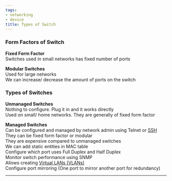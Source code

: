 ```yaml
---
tags:
- networking
- device
title: Types of Switch
---
```


### Form Factors of Switch

**Fixed Form Factor**  
Switches used in small networks has fixed number of ports  

**Modular Switches**  
Used for large networks  
We can increase/ decrease the amount of ports on the switch

### Types of Switches

**Unmanaged Switches**  
Nothing to configure. Plug it in and it works directly  
Used on small/ home networks. They are generally of fixed form factor

**Managed Switches**  
Can be configured and managed by network admin using Telnet or [SSH](../../../operating-system/linux/commands/ssh-command.md)  
They can be fixed form factor or modular  
They are expensive compared to unmanaged switches  
We can add static entities in MAC table  
Configure which port uses Full Duplex and Half Duplex  
Monitor switch performance using SNMP  
Allows creating [Virtual LANs (VLANs)](../../layer-wise-concepts/data-link-layer-concepts/virtual-lans-vlans.md)    
Configure port mirroring (One port to mirror another port for redundancy)

---